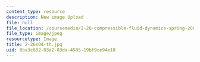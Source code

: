 ```yaml
---
content_type: resource
description: New image Upload
file: null
file_location: /coursemedia/2-26-compressible-fluid-dynamics-spring-2004/8ba3c68283a283da458519bf9ce94e18_2-26s04-th.jpg
file_type: image/jpeg
resourcetype: Image
title: 2-26s04-th.jpg
uid: 8ba3c682-83a2-83da-4585-19bf9ce94e18
---
```

